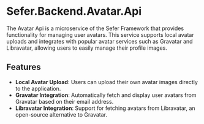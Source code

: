 # Sefer.Backend.Avatar.Api
The Avatar Api is a microservice of the Sefer Framework that provides functionality for managing user avatars. 
This service supports local avatar uploads and integrates with popular avatar services such as Gravatar and Libravatar, 
allowing users to easily manage their profile images.

## Features

- **Local Avatar Upload**: Users can upload their own avatar images directly to the application.
- **Gravatar Integration**: Automatically fetch and display user avatars from Gravatar based on their email address.
- **Libravatar Integration**: Support for fetching avatars from Libravatar, an open-source alternative to Gravatar.